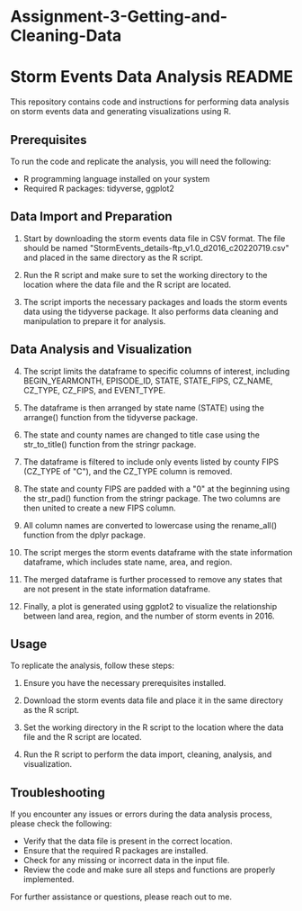 # Assignment-3-Getting-and-Cleaning-Data

# Storm Events Data Analysis README

This repository contains code and instructions for performing data analysis on storm events data and generating visualizations using R.

## Prerequisites

To run the code and replicate the analysis, you will need the following:

- R programming language installed on your system
- Required R packages: tidyverse, ggplot2

## Data Import and Preparation

1. Start by downloading the storm events data file in CSV format. The file should be named "StormEvents_details-ftp_v1.0_d2016_c20220719.csv" and placed in the same directory as the R script.

2. Run the R script and make sure to set the working directory to the location where the data file and the R script are located.

3. The script imports the necessary packages and loads the storm events data using the tidyverse package. It also performs data cleaning and manipulation to prepare it for analysis.

## Data Analysis and Visualization

4. The script limits the dataframe to specific columns of interest, including BEGIN_YEARMONTH, EPISODE_ID, STATE, STATE_FIPS, CZ_NAME, CZ_TYPE, CZ_FIPS, and EVENT_TYPE.

5. The dataframe is then arranged by state name (STATE) using the arrange() function from the tidyverse package.

6. The state and county names are changed to title case using the str_to_title() function from the stringr package.

7. The dataframe is filtered to include only events listed by county FIPS (CZ_TYPE of "C"), and the CZ_TYPE column is removed.

8. The state and county FIPS are padded with a "0" at the beginning using the str_pad() function from the stringr package. The two columns are then united to create a new FIPS column.

9. All column names are converted to lowercase using the rename_all() function from the dplyr package.

10. The script merges the storm events dataframe with the state information dataframe, which includes state name, area, and region.

11. The merged dataframe is further processed to remove any states that are not present in the state information dataframe.

12. Finally, a plot is generated using ggplot2 to visualize the relationship between land area, region, and the number of storm events in 2016.

## Usage

To replicate the analysis, follow these steps:

1. Ensure you have the necessary prerequisites installed.

2. Download the storm events data file and place it in the same directory as the R script.

3. Set the working directory in the R script to the location where the data file and the R script are located.

4. Run the R script to perform the data import, cleaning, analysis, and visualization.

## Troubleshooting

If you encounter any issues or errors during the data analysis process, please check the following:

- Verify that the data file is present in the correct location.
- Ensure that the required R packages are installed.
- Check for any missing or incorrect data in the input file.
- Review the code and make sure all steps and functions are properly implemented.

For further assistance or questions, please reach out to me.

